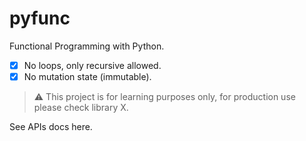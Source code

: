 # pyfunc

Functional Programming with Python.

- [x] No loops, only recursive allowed.
- [x] No mutation state (immutable).

> ⚠️ This project is for learning purposes only, for production use please check library X.

See APIs docs here.